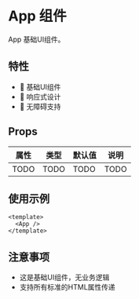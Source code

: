 # App 组件

App 基础UI组件。

## 特性

- 🎨 基础UI组件
- 📏 响应式设计
- 🎯 无障碍支持

## Props

| 属性 | 类型 | 默认值 | 说明 |
| ---- | ---- | ------ | ---- |
| TODO | TODO | TODO   | TODO |

## 使用示例

```vue
<template>
  <App />
</template>
```

## 注意事项

- 这是基础UI组件，无业务逻辑
- 支持所有标准的HTML属性传递
